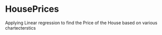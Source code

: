 # HousePrices
Applying Linear regression to find the Price of the House based on various chartecterstics
